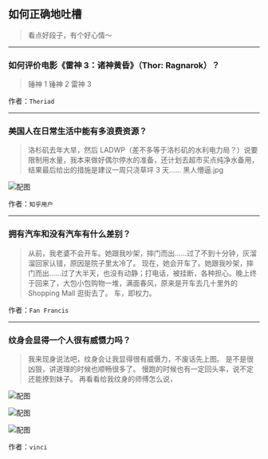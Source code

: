 ## 如何正确地吐槽

> 看点好段子，有个好心情～


 
---

### 如何评价电影《雷神 3：诸神黄昏》（Thor: Ragnarok）？

> 锤神 1
> 锤神 2
> 雷神 3


作者：`Theriad`

---

### 美国人在日常生活中能有多浪费资源？

> 洛杉矶去年大旱，然后 LADWP（差不多等于洛杉矶的水利电力局？）说要限制用水量，我本来做好偶尔停水的准备，还计划去超市买点纯净水备用，结果最后给出的措施是建议一周只浇草坪 3 天……
> 黑人懵逼.jpg



![配图](http://pic3.zhimg.com/70/v2-4c271bc1783a022bc585455693d5c58a_b.jpg)


作者：`知乎用户`

---

### 拥有汽车和没有汽车有什么差别？

> 从前，我老婆不会开车。她跟我吵架，摔门而出……过了不到十分钟，灰溜溜回家认错，原因是院子里太冷了。
> 现在，她会开车了。她跟我吵架，摔门而出……过了大半天，也没有动静；打电话，被挂断，各种担心。晚上终于回来了，大包小包购物一堆，满面春风，原来是开车去几十里外的 Shopping Mall 逛街去了。
> 车，即权力。


作者：`Fan Francis`

---

### 纹身会显得一个人很有威慑力吗？

> 我来现身说法吧，纹身会让我显得很有威慑力，不废话先上图。
> 是不是很凶狠，讲道理的时候也顺畅很多了。
> 慢跑的时候也有一定回头率，说不定还能撩到妹子。
> 再看看给我纹身的师傅怎么说，



![配图](http://pic4.zhimg.com/70/v2-def0bd991941e8935dcfe020f2418083_b.jpg)



![配图](http://pic2.zhimg.com/70/v2-31ce81f81083214f0c918525c35f1c61_b.jpg)



![配图](http://pic2.zhimg.com/70/v2-e5bdba16bcb46112d7dbb7fd54a47c49_b.jpg)


作者：`vinci`